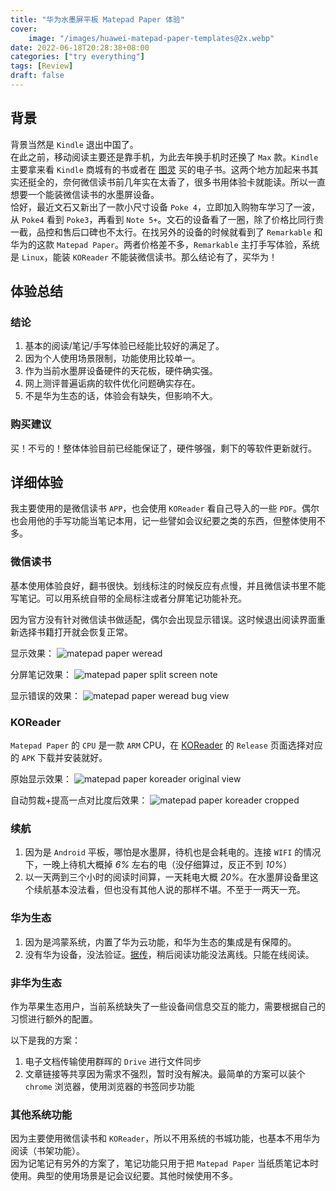 ```yaml
---
title: "华为水墨屏平板 Matepad Paper 体验"
cover:
    image: "/images/huawei-matepad-paper-templates@2x.webp"
date: 2022-06-18T20:28:38+08:00
categories: ["try everything"]
tags: [Review]
draft: false
---
```

## 背景

背景当然是 `Kindle` 退出中国了。  
在此之前，移动阅读主要还是靠手机，为此去年换手机时还换了 `Max` 款。`Kindle` 主要拿来看 `Kindle` 商城有的书或者在 [图灵](https://www.ituring.com.cn/) 买的电子书。这两个地方加起来书其实还挺全的，奈何微信读书前几年实在太香了，很多书用体验卡就能读。所以一直想要一个能装微信读书的水墨屏设备。  
恰好，最近文石又新出了一款小尺寸设备 `Poke 4`，立即加入购物车学习了一波，从 `Poke4` 看到 `Poke3`，再看到 `Note 5+`。文石的设备看了一圈，除了价格比同行贵一截，品控和售后口碑也不太行。在找另外的设备的时候就看到了 `Remarkable` 和华为的这款 `Matepad Paper`。两者价格差不多，`Remarkable` 主打手写体验，系统是 `Linux`，能装 `KOReader` 不能装微信读书。那么结论有了，买华为！

## 体验总结

### 结论

1. 基本的阅读/笔记/手写体验已经能比较好的满足了。
2. 因为个人使用场景限制，功能使用比较单一。
3. 作为当前水墨屏设备硬件的天花板，硬件确实强。
4. 网上测评普遍诟病的软件优化问题确实存在。
5. 不是华为生态的话，体验会有缺失，但影响不大。

### 购买建议

买！不亏的！整体体验目前已经能保证了，硬件够强，剩下的等软件更新就行。

## 详细体验
我主要使用的是微信读书 `APP`，也会使用 `KOReader` 看自己导入的一些 `PDF`。偶尔也会用他的手写功能当笔记本用，记一些譬如会议纪要之类的东西，但整体使用不多。

### 微信读书
基本使用体验良好，翻书很快。划线标注的时候反应有点慢，并且微信读书里不能写笔记。可以用系统自带的全局标注或者分屏笔记功能补充。

因为官方没有针对微信读书做适配，偶尔会出现显示错误。这时候退出阅读界面重新选择书籍打开就会恢复正常。

显示效果：
![matepad paper weread](/posts/images/matepad-paper-weread.jpg)

分屏笔记效果：
![matepad paper split screen note](/posts/images/matepad-paper-split-screen-note.jpg)

显示错误的效果：
![matepad paper weread bug view](/posts/images/matepad-paper-weread-bug-view.jpg)

### KOReader
`Matepad Paper` 的 `CPU` 是一款 `ARM` CPU，在 [KOReader](http://koreader.rocks/) 的 `Release` 页面选择对应的 `APK` 下载并安装就好。

原始显示效果：
![matepad paper koreader original view](/posts/images/matepad-paper-koreader-original.jpg)

自动剪裁+提高一点对比度后效果：
![matepad paper koreader cropped](/posts/images/matepad-paper-koreader-cropped.jpg)

### 续航
1. 因为是 `Android` 平板，哪怕是水墨屏，待机也是会耗电的。连接 `WIFI` 的情况下，一晚上待机大概掉 *6%* 左右的电（没仔细算过，反正不到 *10%*）
2. 以一天两到三个小时的阅读时间算，一天耗电大概 *20%*。在水墨屏设备里这个续航基本没法看，但也没有其他人说的那样不堪。不至于一两天一充。

### 华为生态
1. 因为是鸿蒙系统，内置了华为云功能，和华为生态的集成是有保障的。
2. 没有华为设备，没法验证。[据传](https://cn.club.vmall.com/forum.php?mod=viewthread&tid=30804679)，稍后阅读功能没法离线。只能在线阅读。

### 非华为生态
作为苹果生态用户，当前系统缺失了一些设备间信息交互的能力，需要根据自己的习惯进行额外的配置。

以下是我的方案：
1. 电子文档传输使用群晖的 `Drive` 进行文件同步
2. 文章链接等共享因为需求不强烈，暂时没有解决。最简单的方案可以装个 `chrome` 浏览器，使用浏览器的书签同步功能

### 其他系统功能
因为主要使用微信读书和 `KOReader`，所以不用系统的书城功能，也基本不用华为阅读（书架功能）。  
因为记笔记有另外的方案了，笔记功能只用于把 `Matepad Paper` 当纸质笔记本时使用。典型的使用场景是记会议纪要。其他时候使用不多。